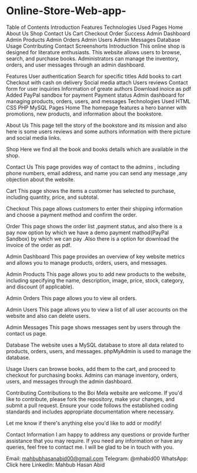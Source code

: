 # Online-Store-Web-app-
Table of Contents
Introduction
Features
Technologies Used
Pages
Home
About Us
Shop
Contact Us
Cart
Checkout
Order Success
Admin Dashboard
Admin Products
Admin Orders
Admin Users
Admin Messages
Database
Usage
Contributing
Contact
Screenshorts
Introduction
This online shop is designed for literature enthusiasts. This website allows users to browse, search, and purchase books. Administrators can manage the inventory, orders, and user messages through an admin dashboard.

Features
User authentication
Search for specific titles
Add books to cart
Checkout with cash on delivery
Social media attach
Users reviews
Contact form for user inquiries
Information of greate authors
Download inoice as pdf
Added PayPal sandbox for payment
Payment status
Admin dashboard for managing products, orders, users, and messages
Technologies Used
HTML
CSS
PHP
MySQL
Pages
Home
The homepage features a hero banner with promotions, new products, and information about the bookstore.

About Us
This page tell the story of the bookstore and its mission and also here is some users reviews and some authors information with there picture and social media links.

Shop
Here we find all the book and books details which are available in the shop.

Contact Us
This page provides way of contact to the admins , including phone numbers, email address, and name you can send any message ,any objection about the website.

Cart
This page shows the items a customer has selected to purchase, including quantity, price, and subtotal.

Checkout
This page allows customers to enter their shipping information and choose a payment method and confirm the order.

Order
This page shows the order list ,payment status, and also there is a pay now option by which we have a demo payment mathod(PayPal Sandbox) by which we can pay .Also there is a option for download the invoice of the order as pdf.

Admin Dashboard
This page provides an overview of key website metrics and allows you to manage products, orders, users, and messages.

Admin Products
This page allows you to add new products to the website, including specifying the name, description, image, price, stock, category, and discount (if applicable).

Admin Orders
This page allows you to view all orders.

Admin Users
This page allows you to view a list of all user accounts on the website and also can delete users.

Admin Messages
This page shows messages sent by users through the contact us page.

Database
The website uses a MySQL database to store all data related to products, orders, users, and messages. phpMyAdmin is used to manage the database.

Usage
Users can browse books, add them to the cart, and proceed to checkout for purchasing books. Admins can manage inventory, orders, users, and messages through the admin dashboard.

Contributing
Contributions to the Boi Mela website are welcome. If you'd like to contribute, please fork the repository, make your changes, and submit a pull request. Ensure your code follows the established coding standards and includes appropriate documentation where necessary.

Let me know if there's anything else you'd like to add or modify!

Contact Information
I am happy to address any questions or provide further assistance that you may require. If you need any information or have any queries, feel free to contact me. I will be glad to be in touch with you.

Email: mahbubhasanabid00@gmail.com
Telegram: @mhabid00
WhatsApp: Click here
LinkedIn: Mahbub Hasan Abid


